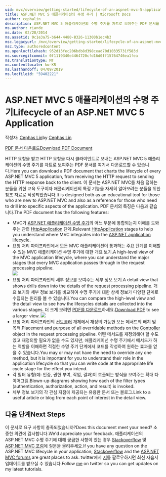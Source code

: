 ```yaml
---
uid: mvc/overview/getting-started/lifecycle-of-an-aspnet-mvc-5-application
title: ASP.NET MVC 5 애플리케이션의 수명 주기 | Microsoft Docs
author: cephalin
description: ASP.NET MVC 5 애플리케이션의 수명 주기를 차트로 보여주는 PDF 문서를 다운로드합니다. 이 수명 주기 문서는 MVC 수명 주기에 대한 개요를 제공합니다.
ms.author: riande
ms.date: 02/28/2014
ms.assetid: 9c1e3a75-b644-4480-8326-11300b1ec4b3
msc.legacyurl: /mvc/overview/getting-started/lifecycle-of-an-aspnet-mvc-5-application
msc.type: authoredcontent
ms.openlocfilehash: 952d13fec206bdb8d398cead70d10335731f583d
ms.sourcegitcommit: 0f1119340e4464720cfd16d0ff15764746ea1fea
ms.translationtype: MT
ms.contentlocale: ko-KR
ms.lasthandoff: 04/09/2019
ms.locfileid: "59402221"
---
```

# <a name="lifecycle-of-an-aspnet-mvc-5-application"></a><span data-ttu-id="4e406-104">ASP.NET MVC 5 애플리케이션의 수명 주기</span><span class="sxs-lookup"><span data-stu-id="4e406-104">Lifecycle of an ASP.NET MVC 5 Application</span></span>

<span data-ttu-id="4e406-105">작성자: [Cephas Lin](https://github.com/cephalin)</span><span class="sxs-lookup"><span data-stu-id="4e406-105">by [Cephas Lin](https://github.com/cephalin)</span></span>

[<span data-ttu-id="4e406-106">PDF 문서 다운로드</span><span class="sxs-lookup"><span data-stu-id="4e406-106">Download PDF Document</span></span>](lifecycle-of-an-aspnet-mvc-5-application/_static/lifecycle-of-an-aspnet-mvc-5-application1.pdf)

<span data-ttu-id="4e406-107">HTTP 요청을 받고 HTTP 요청을 다시 클라이언트로 보내는 ASP.NET MVC 5 애플리케이션의 수명 주기를 차트로 보여주는 PDF 문서를 여기서 다운로드할 수 있습니다.</span><span class="sxs-lookup"><span data-stu-id="4e406-107">Here you can download a PDF document that charts the lifecycle of every ASP.NET MVC 5 application, from receiving the HTTP request to sending the HTTP response back to the client.</span></span> <span data-ttu-id="4e406-108">이 문서는 ASP.NET MVC를 처음 접하는 분들을 위한 교육 도구이자 애플리케이션의 특정 기능을 자세히 알아보려는 분들을 위한 참조 자료로 작성되었습니다.</span><span class="sxs-lookup"><span data-stu-id="4e406-108">It is designed both as an educational tool for those who are new to ASP.NET MVC and also as a reference for those who need to drill into specific aspects of the application.</span></span> <span data-ttu-id="4e406-109">PDF 문서의 특징은 다음과 같습니다.</span><span class="sxs-lookup"><span data-stu-id="4e406-109">The PDF document has the following features:</span></span>

- <span data-ttu-id="4e406-110">MVC가 [ASP.NET 애플리케이션 수명 주기](https://msdn.microsoft.com/library/bb470252.aspx)의 어느 부분에 통합되는지 이해를 도와주는 관련 [HttpApplication](https://msdn.microsoft.com/library/system.web.httpapplication.aspx) 단계.</span><span class="sxs-lookup"><span data-stu-id="4e406-110">Relevant [HttpApplication](https://msdn.microsoft.com/library/system.web.httpapplication.aspx) stages to help you understand where MVC integrates into the [ASP.NET application lifecycle](https://msdn.microsoft.com/library/bb470252.aspx).</span></span>
- <span data-ttu-id="4e406-111">요청 처리 파이프라인에서 모든 MVC 애플리케이션이 통과하는 주요 단계를 이해할 수 있는 MVC 애플리케이션 수명 주기에 대한 개요 보기.</span><span class="sxs-lookup"><span data-stu-id="4e406-111">A high-level view of the MVC application lifecycle, where you can understand the major stages that every MVC application passes through in the request processing pipeline.</span></span>  
    ![](lifecycle-of-an-aspnet-mvc-5-application/_static/image1.jpg)
- <span data-ttu-id="4e406-112">요청 처리 파이프라인의 세부 정보를 보여주는 세부 정보 보기.</span><span class="sxs-lookup"><span data-stu-id="4e406-112">A detail view that shows drills down into the details of the request processing pipeline.</span></span> <span data-ttu-id="4e406-113">개요 보기와 세부 정보 보기를 비교하여 수명 주기에 대한 상세 정보가 다양한 단계로 수집되는 원리를 볼 수 있습니다.</span><span class="sxs-lookup"><span data-stu-id="4e406-113">You can compare the high-level view and the detail view to see how the lifecycles details are collected into the various stages.</span></span> <span data-ttu-id="4e406-114">더 크게 보려면 [PDF를 다운로드](lifecycle-of-an-aspnet-mvc-5-application/_static/lifecycle-of-an-aspnet-mvc-5-application1.pdf)하세요.</span><span class="sxs-lookup"><span data-stu-id="4e406-114">[Download PDF](lifecycle-of-an-aspnet-mvc-5-application/_static/lifecycle-of-an-aspnet-mvc-5-application1.pdf) to see a larger view.</span></span>
    ![](lifecycle-of-an-aspnet-mvc-5-application/_static/image2.jpg)
- <span data-ttu-id="4e406-115">요청 처리 파이프라인의 [컨트롤러](https://msdn.microsoft.com/library/system.web.mvc.controller.aspx) 개체에서 재정의 가능한 모든 메서드의 배치 및 목적.</span><span class="sxs-lookup"><span data-stu-id="4e406-115">Placement and purpose of all overridable methods on the [Controller](https://msdn.microsoft.com/library/system.web.mvc.controller.aspx) object in the request processing pipeline.</span></span> <span data-ttu-id="4e406-116">어떤 메서드를 재정의해야 할 수도 있고 재정의할 필요가 없을 수도 있지만, 애플리케이션 수명 주기에서 메서드가 하는 역할을 이해하면 적절한 수명 주기 단계에서 코드를 작성하여 원하는 효과를 얻을 수 있습니다.</span><span class="sxs-lookup"><span data-stu-id="4e406-116">You may or may not have the need to override any one method, but it is important for you to understand their role in the application lifecycle so that you can write code at the appropriate life cycle stage for the effect you intend.</span></span>
- <span data-ttu-id="4e406-117">각 필터 유형(예: 인증, 권한 부여, 작업, 결과)이 호출되는 방식을 보여주는 확대 다이어그램.</span><span class="sxs-lookup"><span data-stu-id="4e406-117">Blown-up diagrams showing how each of the filter types (authentication, authorization, action, and result) is invoked.</span></span>
- <span data-ttu-id="4e406-118">세부 정보 보기의 각 관심 지점에 제공되는 유용한 문서 또는 블로그.</span><span class="sxs-lookup"><span data-stu-id="4e406-118">Link to a useful article or blog from each point of interest in the detail view.</span></span>


## <a name="next-steps"></a><span data-ttu-id="4e406-119">다음 단계</span><span class="sxs-lookup"><span data-stu-id="4e406-119">Next Steps</span></span>

<span data-ttu-id="4e406-120">이 문서로 요구 사항이 충족되었습니까?</span><span class="sxs-lookup"><span data-stu-id="4e406-120">Does this document meet your need?</span></span> <span data-ttu-id="4e406-121">소중한 의견에 감사합니다.</span><span class="sxs-lookup"><span data-stu-id="4e406-121">We'd appreciate your feedback.</span></span> <span data-ttu-id="4e406-122">애플리케이션의 ASP.NET MVC 수명 주기에 대해 궁금한 사항이 있는 경우 [Stackoverflow](http://stackoverflow.com/help) 및 [ASP.NET MVC 포럼](https://forums.asp.net/1146.aspx)에 질문을 올려주세요.</span><span class="sxs-lookup"><span data-stu-id="4e406-122">If you have any question on the ASP.NET MVC lifecycle in your application, [Stackoverflow](http://stackoverflow.com/help) and the [ASP.NET MVC forums](https://forums.asp.net/1146.aspx) are great places to ask.</span></span> <span data-ttu-id="4e406-123">twitter에서 [저](https://twitter.com/Cephas_MSFT)를 팔로우하시면 최신 자습서 업데이트를 받으실 수 있습니다.</span><span class="sxs-lookup"><span data-stu-id="4e406-123">Follow [me](https://twitter.com/Cephas_MSFT) on twitter so you can get updates on my latest tutorials.</span></span>
